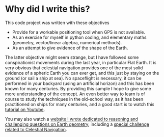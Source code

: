 # Why did I write this?

This code project was written with these objectives

* Provide for a workable positioning tool when GPS is not available.
* As an exercise for myself in python coding, and elementary maths (geometry, vector/linear algebra, numerical methods).
* As an attempt to give evidence of the shape of the Earth.

The latter objective might seem strange, but I have followed some conspirationist movements during the last year, in particular Flat Earth.
It is very obvious that celestial navigation provides one of the most solid evidence of a spheric Earth you can ever get, and this just by staying on the ground (or sail a ship at sea).
No spaceflight is necessary, it can be performed in your backyard (using an artificial horizon) and this has been known for many centuries.
By providing this sample I hope to give some more understanding of the concept.
An even better way to learn is of course to study the techniques in the old-school way, as it has been practitioned on ships for many centuries,
and a good start is to watch this [tutorial on Youtube](https://www.youtube.com/watch?v=hDd1es5oQto&list=PLWcAZhCRTMByW_XEQ0y0OlGmxO3jp0LyE).

You may also watch a [website I wrote dedicated to reasoning and challenging questions on Earth geometry](https://earthform.linnman.net/), including a [special challenge related to Celestial Navigation](https://earthform.linnman.net/bonus-challenge-celestial-navigation). 
